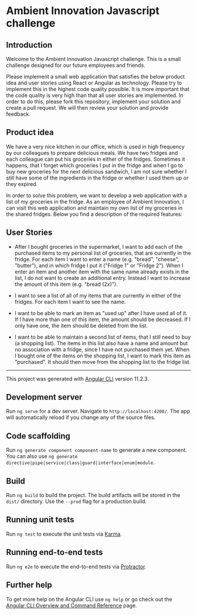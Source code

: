 # Ambient Innovation Javascript challenge

## Introduction

Welcome to the Ambient Innovation Javascript challenge. This is a small challenge designed for our future employees and 
friends. 

Please implement a small web application that satisfies the below product idea and user stories using React or Angular 
as technology. Please try to implement this in the highest code quality possible. It is more important that the code
quality is very high than that all user stories are implemented. 
In order to do this, please fork this repository, implement your solution and create a pull request. We will then review
your solution and provide feedback.

## Product idea

We have a very nice kitchen in our office, which is used in high frequency by our colleagues to prepare delicious 
meals. We have two fridges and each colleague can put his groceries in either of the fridges. Sometimes it happens,
that I forget which groceries I put in the fridge and when I go to buy new groceries for the next delicious sandwich, 
I am not sure whether I still have some of the ingredients in the fridge or whether I used them up or they expired. 

In order to solve this problem, we want to develop a web application with a list of my groceries in the fridge. 
As an employee of Ambient Innovation, I can visit this web application and maintain my own list of my groceries in the
shared fridges. Below you find a description of the required features: 

## User Stories

- After I bought groceries in the supermarket, I want to add each of the purchased items to my personal list of 
groceries, that are currently in the fridge. For each item I want to enter a name (e.g. "bread", "cheese", "butter"),
and in which fridge I put it ("Fridge 1" or "Fridge 2"). When I enter an item and another item with the same name already exists in the list, I do not want to create an additional entry. Instead I want to increase the amount of this item (e.g. "bread (2x)").

- I want to see a list of all of my items that are currently in either of the fridges. For each item I want to see the 
name.

- I want to be able to mark an item as "used up" after I have used all of it. If I have more than one of this item, 
the amount should be decreased. If I only have one, the item should be deleted from the list. 

- I want to be able to maintain a second list of items, that I still need to buy (a shopping list). The items in this
list also have a name and amount but no association with a fridge, since I have not purchased them yet. When I 
bought one of the items on the shopping list, I want to mark this item as "purchased". It should then move from the 
shopping list to the fridge list.

---

This project was generated with [Angular CLI](https://github.com/angular/angular-cli) version 11.2.3.

## Development server

Run `ng serve` for a dev server. Navigate to `http://localhost:4200/`. The app will automatically reload if you change any of the source files.

## Code scaffolding

Run `ng generate component component-name` to generate a new component. You can also use `ng generate directive|pipe|service|class|guard|interface|enum|module`.

## Build

Run `ng build` to build the project. The build artifacts will be stored in the `dist/` directory. Use the `--prod` flag for a production build.

## Running unit tests

Run `ng test` to execute the unit tests via [Karma](https://karma-runner.github.io).

## Running end-to-end tests

Run `ng e2e` to execute the end-to-end tests via [Protractor](http://www.protractortest.org/).

## Further help

To get more help on the Angular CLI use `ng help` or go check out the [Angular CLI Overview and Command Reference](https://angular.io/cli) page.
